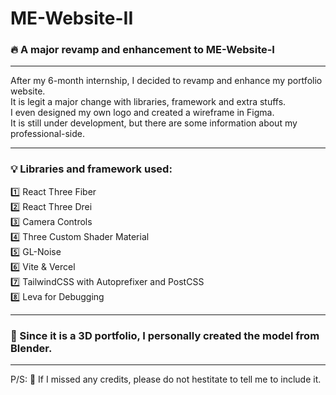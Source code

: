 # ME-Website-II
### 🔥 A major revamp and enhancement to ME-Website-I

<hr/>

After my 6-month internship, I decided to revamp and enhance my portfolio website. 
<br/>
It is legit a major change with libraries, framework and extra stuffs. 
<br/>
I even designed my own logo and created a wireframe in Figma. 
<br/>
It is still under development, but there are some information about my professional-side.

<hr/>

### 💡 Libraries and framework used: 
1️⃣ React Three Fiber <br/>
2️⃣ React Three Drei <br/>
3️⃣ Camera Controls <br/>
4️⃣ Three Custom Shader Material <br/>
5️⃣ GL-Noise <br/>
6️⃣ Vite & Vercel <br/>
7️⃣ TailwindCSS with Autoprefixer and PostCSS <br/>
8️⃣ Leva for Debugging <br/>

<hr/>

### 👻 Since it is a 3D portfolio, I personally created the model from Blender.

<hr/>

P/S: 🤡 If I missed any credits, please do not hestitate to tell me to include it.
